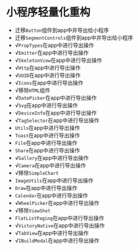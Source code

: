 # 小程序轻量化重构

- 迁移`Button`组件到app中并导出给小程序
- 迁移`SegmentControls`组件到app中并导出给小程序
- √`PropTypes`在app中进行导出操作
- √`Emitter`在app中进行导出操作
- √`SkeletonView`在app中进行导出操作
- √`Http`在app中进行导出操作
- √`UUID`在app中进行导出操作
- √`Icons`在app中进行导出操作
- √移除`HTML`组件
- √`DatePicker`在app中进行导出操作
- √`Svg`在app中进行导出操作
- √`DeviceInfo`在app中进行导出操作
- √`TagSelector`在app中进行导出操作
- `Utils`在app中进行导出操作
- `Toast`在app中进行导出操作
- `File`在app中进行导出操作
- `Share`在app中进行导出操作
- √`Gallery`在app中进行导出操作
- √`Camera`在app中进行导出操作
- √移除`SimpleChart`
- `ImageUtils`在app中进行导出操作
- `Draw`在app中进行导出操作
- `Calendar`在app中进行导出操作
- √`WheelPicker`在app中进行导出操作
- √移除`ViewShot`
- `FlatListPaging`在app中进行导出操作
- √`VictoryNative`在app中进行导出操作
- √`TabView`在app中进行导出操作
- √`IBuildModal`在app中进行导出操作
